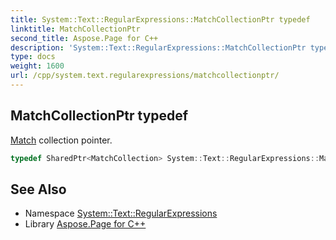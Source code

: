 ```yaml
---
title: System::Text::RegularExpressions::MatchCollectionPtr typedef
linktitle: MatchCollectionPtr
second_title: Aspose.Page for C++
description: 'System::Text::RegularExpressions::MatchCollectionPtr typedef. Match collection pointer in C++.'
type: docs
weight: 1600
url: /cpp/system.text.regularexpressions/matchcollectionptr/
---
```

## MatchCollectionPtr typedef


[Match](../match/) collection pointer.

```cpp
typedef SharedPtr<MatchCollection> System::Text::RegularExpressions::MatchCollectionPtr
```

## See Also

* Namespace [System::Text::RegularExpressions](../)
* Library [Aspose.Page for C++](../../)
